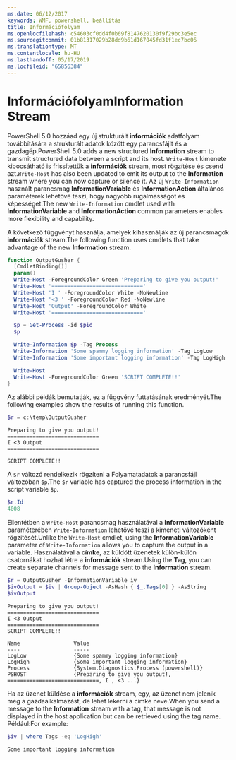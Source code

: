```yaml
---
ms.date: 06/12/2017
keywords: WMF, powershell, beállítás
title: Információfolyam
ms.openlocfilehash: c54603cf0dd4f0b69f8147620130f9f29bc3e5ec
ms.sourcegitcommit: 01b81317029b28dd9b61d167045fd31f1ec7bc06
ms.translationtype: MT
ms.contentlocale: hu-HU
ms.lasthandoff: 05/17/2019
ms.locfileid: "65856384"
---
```

# <a name="information-stream"></a><span data-ttu-id="6baff-103">Információfolyam</span><span class="sxs-lookup"><span data-stu-id="6baff-103">Information Stream</span></span>

<span data-ttu-id="6baff-104">PowerShell 5.0 hozzáad egy új strukturált **információk** adatfolyam továbbítására a strukturált adatok között egy parancsfájlt és a gazdagép.</span><span class="sxs-lookup"><span data-stu-id="6baff-104">PowerShell 5.0 adds a new structured **Information** stream to transmit structured data between a script and its host.</span></span> <span data-ttu-id="6baff-105">`Write-Host` kimenete kibocsátható is frissítettük a **információk** stream, most rögzítése és csend azt.</span><span class="sxs-lookup"><span data-stu-id="6baff-105">`Write-Host` has also been updated to emit its output to the **Information** stream where you can now capture or silence it.</span></span> <span data-ttu-id="6baff-106">Az új `Write-Information` használt parancsmag **InformationVariable** és **InformationAction** általános paraméterek lehetővé teszi, hogy nagyobb rugalmasságot és képességet.</span><span class="sxs-lookup"><span data-stu-id="6baff-106">The new `Write-Information` cmdlet used with **InformationVariable** and **InformationAction** common parameters enables more flexibility and capability.</span></span>

<span data-ttu-id="6baff-107">A következő függvényt használja, amelyek kihasználják az új parancsmagok **információk** stream.</span><span class="sxs-lookup"><span data-stu-id="6baff-107">The following function uses cmdlets that take advantage of the new **Information** stream.</span></span>

```powershell
function OutputGusher {
  [CmdletBinding()]
  param()
  Write-Host -ForegroundColor Green 'Preparing to give you output!'
  Write-Host '============================='
  Write-Host 'I ' -ForegroundColor White -NoNewline
  Write-Host '<3 ' -ForegroundColor Red -NoNewline
  Write-Host 'Output' -ForegroundColor White
  Write-Host '============================='

  $p = Get-Process -id $pid
  $p

  Write-Information $p -Tag Process
  Write-Information 'Some spammy logging information' -Tag LogLow
  Write-Information 'Some important logging information' -Tag LogHigh

  Write-Host
  Write-Host -ForegroundColor Green 'SCRIPT COMPLETE!!'
}
```

<span data-ttu-id="6baff-108">Az alábbi példák bemutatják, ez a függvény futtatásának eredményét.</span><span class="sxs-lookup"><span data-stu-id="6baff-108">The following examples show the results of running this function.</span></span>

```powershell
$r = c:\temp\OutputGusher
```

```Output
Preparing to give you output!
=============================
I <3 Output
=============================

SCRIPT COMPLETE!!
```

<span data-ttu-id="6baff-109">A `$r` változó rendelkezik rögzíteni a Folyamatadatok a parancsfájl változóban `$p`.</span><span class="sxs-lookup"><span data-stu-id="6baff-109">The `$r` variable has captured the process information in the script variable `$p`.</span></span>

```powershell
$r.Id
4008
```

<span data-ttu-id="6baff-110">Ellentétben a `Write-Host` parancsmag használatával a **InformationVariable** paraméterében `Write-Information` lehetővé teszi a kimeneti változóként rögzítését.</span><span class="sxs-lookup"><span data-stu-id="6baff-110">Unlike the `Write-Host` cmdlet, using the **InformationVariable** parameter of `Write-Information` allows you to capture the output in a variable.</span></span> <span data-ttu-id="6baff-111">Használatával a **címke**, az küldött üzenetek külön-külön csatornákat hozhat létre a **információk** stream.</span><span class="sxs-lookup"><span data-stu-id="6baff-111">Using the **Tag**, you can create separate channels for message sent to the **Information** stream.</span></span>

```powershell
$r = OutputGusher -InformationVariable iv
$ivOutput = $iv | Group-Object -AsHash { $_.Tags[0] } -AsString
$ivOutput
```

```Output
Preparing to give you output!
=============================
I <3 Output
=============================
SCRIPT COMPLETE!!

Name                 Value
----                 -----
LogLow               {Some spammy logging information}
LogHigh              {Some important logging information}
Process              {System.Diagnostics.Process (powershell)}
PSHOST               {Preparing to give you output!, =============================, I , <3 ...}
```

<span data-ttu-id="6baff-112">Ha az üzenet küldése a **információk** stream, egy, az üzenet nem jelenik meg a gazdaalkalmazást, de lehet lekérni a címke neve.</span><span class="sxs-lookup"><span data-stu-id="6baff-112">When you send a message to the **Information** stream with a tag, that message is not displayed in the host application but can be retrieved using the tag name.</span></span> <span data-ttu-id="6baff-113">Például:</span><span class="sxs-lookup"><span data-stu-id="6baff-113">For example:</span></span>

```powershell
$iv | where Tags -eq 'LogHigh'
```

```Output
Some important logging information
```